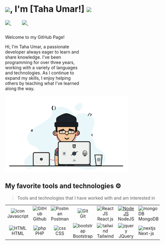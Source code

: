<h1>
<img src="https://media.giphy.com/media/hvRJCLFzcasrR4ia7z/giphy.gif" width="22px">, I'm [Taha Umar!] <img src="https://media.giphy.com/media/WUlplcMpOCEmTGBtBW/giphy.gif" width="35">
</h1>
<div align="justify">
<a href="https://www.instagram.com/_taha_umer_/">
<img src="https://img.shields.io/badge/Instagram-%23E4405F.svg?style=for-the-badge&logo=Instagram&logoColor=white">
</a>
 &nbsp;&nbsp;&nbsp;&nbsp;&nbsp;&nbsp;&nbsp;&nbsp;
<a href="https://www.linkedin.com/in/taha-umer/">
<img src="https://img.shields.io/badge/Linkedin-%231DA1F2.svg?style=for-the-badge&logo=Linkedin&logoColor=white">
</a>
&nbsp;&nbsp;&nbsp;&nbsp;&nbsp;&nbsp;&nbsp;&nbsp;
</div>
<p></p>
<span style="display: inline-block; width: 50%;">
  <p align="justify">
  Welcome to my GitHub Page!

   Hi, I'm Taha Umar, a passionate developer always eager to learn and share knowledge. I've been programming for over three years, working with a variety of languages and technologies. As I continue to expand my skills, I enjoy helping others by teaching what I’ve learned along the way.
  </p>
</span>
<img style="display: inline-block; height: 250px; width: 400px;" alt="Mehedi Islam Ripon" src="https://raw.githubusercontent.com/MehedilslamRipon/MehedilslamRipon/main/img/MehediIslamRipon.gif" /> 


## My favorite tools and technologies ⚙️

> Tools and technologies that I have worked with and am interested in

<table>
  <tr>
    <td align="center" width="96">
        <img src="https://techstack-generator.vercel.app/js-icon.svg" alt="icon" width="65" height="65" />
      <br>Javascript
    </td>
       <td align="center" width="96">
        <img src="https://techstack-generator.vercel.app/github-icon.svg" width="65" height="65" alt="GitHub" />
      <br>Github
    </td>
     <td align="center" width="96">
        <img src="https://skillicons.dev/icons?i=postman" width="48" height="48" alt="Postman" />
      <br>Postman
    </td>
     <td align="center" width="96">
        <img src="https://upload.wikimedia.org/wikipedia/commons/e/e0/Git-logo.svg" width="48" height="48" alt="Git" />
      <br>Git
    </td>
      <td align="center" width="96">
        <img src="https://www.vectorlogo.zone/logos/reactjs/reactjs-icon.svg" width="48" height="48" alt="ReactJS"/>
      <br>React js
    </td>
     <td align="center" width="96">
      <a href="#">
        <img src="https://upload.wikimedia.org/wikipedia/commons/d/d9/Node.js_logo.svg" width="48" height="48" alt="NodeJS" />
      </a>
      <br>NodeJS
    </td>
     <td>
     <img src="https://www.vectorlogo.zone/logos/mongodb/mongodb-icon.svg" width="48" height="48" alt="mongoDB" />
      <br>MongoDB
   </td>
   <td>
     <img src="https://www.vectorlogo.zone/logos/laravel/laravel-ar21.svg" width="48" height="48" alt="laravel" />
      <br>Laravel
   </td>
  </tr>
  <tr>
    <td align="center"  width="96">
        <img src="https://skillicons.dev/icons?i=html" width="48" height="48" alt="HTML" />
      <br>HTML
    </td>
    <td align="center"  width="96">
        <img src="https://skillicons.dev/icons?i=php" width="48" height="48" alt="php" />
      <br>PHP
    </td>
    <td align="center" width="96">
        <img src="https://skillicons.dev/icons?i=css" width="48" height="48" alt="css" />
      <br>CSS
    </td>
    <td align="center"  width="96">
        <img src="https://skillicons.dev/icons?i=bootstrap" width="48" height="48" alt="bootstrap" />
      <br>Bootstrap
    </td>
    <td align="center" width="96">
        <img src="https://skillicons.dev/icons?i=tailwind" width="48" height="48" alt="tailwind" />
      <br>Tailwind
    </td>
        <td align="center" width="96">
        <img src="https://skillicons.dev/icons?i=jquery" width="48" height="48" alt="jquery" />
      <br>JQuery
    </td>
    <td>
     <img src="https://upload.wikimedia.org/wikipedia/commons/8/8e/Nextjs-logo.svg" width="58" height="58" alt="nextjs" />
      <br>Next-js
   </td>
  </tr>
</table>
